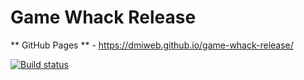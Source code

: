 # Game Whack Release

** GitHub Pages ** - https://dmiweb.github.io/game-whack-release/

[![Build status](https://ci.appveyor.com/api/projects/status/ivbjy8hvsfmrf16x?svg=true)](https://ci.appveyor.com/project/dmiweb/game-whack-release)
